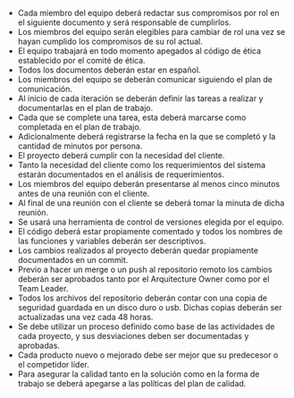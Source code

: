 *   Cada miembro del equipo deberá redactar sus compromisos por rol en el siguiente documento y será responsable de cumplirlos.
*   Los miembros del equipo serán elegibles para cambiar de rol una vez se hayan cumplido los compromisos de su rol actual.
*   El equipo trabajará en todo momento apegados al código de ética establecido por el comité de ética.
*   Todos los documentos deberán estar en español.
*   Los miembros del equipo se deberán comunicar siguiendo el plan de comunicación.
*   Al inicio de cada iteración se deberán definir las tareas a realizar y documentarlas en el plan de trabajo.
*   Cada que se complete una tarea, esta deberá marcarse como completada en el plan de trabajo. 
*   Adicionalmente deberá registrarse la fecha en la que se completó y la cantidad de minutos por persona.
*   El proyecto deberá cumplir con la necesidad del cliente.
*   Tanto la necesidad del cliente como los requerimientos del sistema estarán documentados en el análisis de requerimientos.
*   Los miembros del equipo deberán presentarse al menos cinco minutos antes de una reunión con el cliente.
*   Al final de una reunión con el cliente se deberá tomar la minuta de dicha reunión.
*   Se usará una herramienta de control de versiones elegida por el equipo.
*   El código deberá estar propiamente comentado y todos los nombres de las funciones y variables deberán ser descriptivos.
*   Los cambios realizados al proyecto deberán quedar propiamente documentados en un commit.
*   Previo a hacer un merge o un push al repositorio remoto los cambios deberán ser aprobados tanto por el Arquitecture Owner como por el Team Leader.
*   Todos los archivos del repositorio deberán contar con una copia de seguridad guardada en un disco duro o usb. Dichas copias deberán ser actualizadas una vez cada 48 horas.
*   Se debe utilizar un proceso definido como base de las actividades de cada proyecto, y sus desviaciones deben ser documentadas y aprobadas.
*   Cada producto nuevo o mejorado debe ser mejor que su predecesor o el competidor líder.
*   Para asegurar la calidad tanto en la solución como en la forma de trabajo se deberá apegarse a las políticas del plan de calidad.